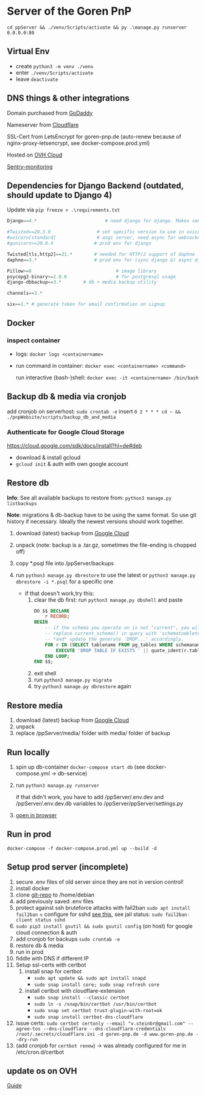 # Server of the Goren PnP

`cd ppServer && ./venv/Scripts/activate && py .\manage.py runserver 0.0.0.0:80`

## Virtual Env
- create  `python3 -m venv ./venv`
- enter   `./venv/Scripts/activate`
- leave   `deactivate`


## DNS things & other integrations
Domain purchased from [GoDaddy](https://dcc.godaddy.com/control/goren-pnp.de/dns?plid=1&plid=1&sc_code=1)

Nameserver from [Cloudflare](https://dash.cloudflare.com/354217e3b0c6583d323ac8fe5cdde94a/goren-pnp.de)

SSL-Cert from LetsEncrypt for goren-pnp.de (auto-renew because of nginx-proxy-letsencrypt, see docker-compose.prod.yml)

Hosted on [OVH Cloud](https://www.ovh.com/manager/dedicated/#/vps/vps-fbeb6d68.vps.ovh.net/dashboard)

[Sentry-monitoring](https://sentry.io/organizations/i-org/issues/?project=6128752)

## Dependencies for Django Backend (outdated, should update to Django 4)

Update via `pip freeze > .\requirements.txt`

```python
Django==4.*							# need django for django. Makes sense, right?

#Twisted==20.3.0                 # set specific version to use in uvicorn (asgi-server)
#uvicorn[standard]               # asgi server, need async for websockets in chat (does not exist in alpine version of docker-image)
#gunicorn>=20.0.4				# prod env for django

Twisted[tls,http2]==21.*        # needed for HTTP/2 support of daphne
daphne==3.*                     # prod env for (sync django &) async django channels (via ws)

Pillow>=8								# image library
psycopg2-binary>=2.8.6					# for postgresql usage
django-dbbackup==3.*        # db + media backup utility

channels==3.*

six==1.* # generate token for email confirmation on signup

```

## Docker
### inspect container
* logs: `docker logs <containername>`
* run command in container: `docker exec <containername> <command>`

    run interactive (bash-)shell: `docker exec -it <containername> /bin/bash`


## Backup db & media via cronjob
add cronjob on serverhost: `sudo crontab -e`
insert `0 2 * * * cd ~ && ./pnpWebsite/scripts/backup_db_and_media`

### Authenticate for Google Cloud Storage
https://cloud.google.com/sdk/docs/install?hl=de#deb
* download & install gcloud
* `gcloud init` & auth with own google account

## Restore db
**Info**: See all available backups to restore from: `python3 manage.py listbackups`

**Note**: migrations & db-backup have to be using the same format. So use git history if necessary. Ideally the newest versions should work together. 

1. download (latest) backup from [Google Cloud](https://console.cloud.google.com/storage/browser/backup-goren-pnp.appspot.com/backups?hl=de&project=backup-goren-pnp&pageState=(%22StorageObjectListTable%22:(%22f%22:%22%255B%255D%22))&prefix=&forceOnObjectsSortingFiltering=false)
1. unpack (note: backup is a .tar.gz, sometimes the file-ending is chopped off)
1. copy *.psql file into /ppServer/backups
1. run `python3 manage.py dbrestore` to use the latest or `python3 manage.py dbrestore -i *.psql` for a specific one

    * if that doesn't work,try this:
        1. clear the db first: run `python3 manage.py dbshell` and paste
            ```sql
            DO $$ DECLARE
                r RECORD;
            BEGIN
                -- if the schema you operate on is not "current", you will want to
                -- replace current_schema() in query with 'schematodeletetablesfrom'
                -- *and* update the generate 'DROP...' accordingly.
                FOR r IN (SELECT tablename FROM pg_tables WHERE schemaname = current_schema()) LOOP
                    EXECUTE 'DROP TABLE IF EXISTS ' || quote_ident(r.tablename) || ' CASCADE';
                END LOOP;
            END $$;
            ```
        1. exit shell
        1. run `python3 manage.py migrate`
        1. try `python3 manage.py dbrestore` again

## Restore media
1. download (latest) backup from [Google Cloud](https://console.cloud.google.com/storage/browser/backup-goren-pnp.appspot.com/backups?hl=de&project=backup-goren-pnp&pageState=(%22StorageObjectListTable%22:(%22f%22:%22%255B%255D%22))&prefix=&forceOnObjectsSortingFiltering=false)
1. unpack
1. replace /ppServer/media/ folder with media/ folder of backup

## Run locally
1. spin up db-container `docker-compose start db` (see docker-compose.yml -> db-service)
1. run `python3 manage.py runserver`

    if that didn't work, you have to add /ppServer/.env.dev and /ppServer/.env.dev.db variables to /ppServer/ppServer/settings.py
1. [open in browser](http://localhost:8000)

## Run in prod
`docker-compose -f docker-compose.prod.yml up --build -d`

## Setup prod server (incomplete)
1. secure .env files of old server since they are not in version control!
1. install docker
1. clone [git-repo](https://github.com/GorenPnP/pnpWebsite) to /home/debian
1. add previously saved .env files
1. protect against ssh bruteforce attacks with fail2ban `sudo apt install fail2ban` + configure for sshd [see this](https://www.golinuxcloud.com/fail2ban-ssh), see jail status: `sudo fail2ban-client status sshd`
1. `sudo pip3 install gsutil && sudo gsutil config` (on host) for google cloud connection & auth
1. add cronjob for backups `sudo crontab -e`
1. restore db & media
1. run in prod
1. fiddle with DNS if different IP
1. Setup ssl-certs with certbot
    1. install snap for certbot
        * `sudo apt update && sudo apt install snapd`
        * `sudo snap install core; sudo snap refresh core`
    1. install certbot with cloudflare-extension
        * `sudo snap install --classic certbot`
        * `sudo ln -s /snap/bin/certbot /usr/bin/certbot`
        * `sudo snap set certbot trust-plugin-with-root=ok`
        * `sudo snap install certbot-dns-cloudflare`
1. issue certs: `sudo certbot certonly --email "v.steinbr@gmail.com" --agree-tos --dns-cloudflare --dns-cloudflare-credentials /root/.secrets/cloudflare.ini -d goren-pnp.de -d www.goren-pnp.de --dry-run`
1. (add cronjob for `certbot renew`) -> was already configured for me in /etc/cron.d/certbot

## update os on OVH
[Guide](https://docs.ovh.com/de/public-cloud/upgrade-os/)